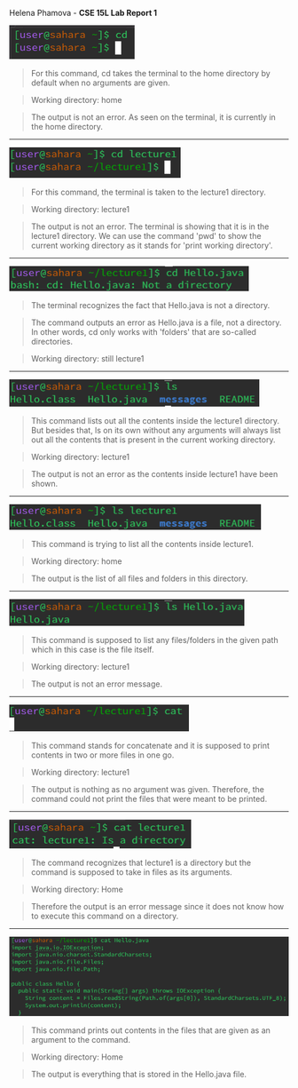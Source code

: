 Helena Phamova - **CSE 15L Lab Report 1**

![Image](cd1.png)

> For this command, cd takes the terminal to the home directory by default when no arguments are given.

> Working directory: home

> The output is not an error. As seen on the terminal, it is currently in the home directory.

---
![Image](cd2.png)

> For this command, the terminal is taken to the lecture1 directory.

> Working directory: lecture1

> The output is not an error. The terminal is showing that it is in the lecture1 directory. We can use the command 'pwd' to show the current working directory as it stands for 'print working directory'.

---

![Image](cd3.png)

> The terminal recognizes the fact that Hello.java is not a directory.

> The command outputs an error as Hello.java is a file, not a directory. In other words, cd only works with 'folders' that are so-called directories.

> Working directory: still lecture1

---

![Image](ls1.png)

> This command lists out all the contents inside the lecture1 directory. But besides that, ls on its own without any arguments will always list out all the contents that is present in the current working directory.

> Working directory: lecture1

> The output is not an error as the contents inside lecture1 have been shown.  

---

![Image](lss2.png)

> This command is trying to list all the contents inside lecture1.

> Working directory: home

> The output is the list of all files and folders in this directory.

---

![Image](ls3.png)

> This command is supposed to list any files/folders in the given path which in this case is the file itself.

> Working directory: lecture1

> The output is not an error message.

---

![Image](cat1.png)

> This command stands for concatenate and it is supposed to print contents in two or more files in one go.

> Working directory: lecture1

> The output is nothing as no argument was given. Therefore, the command could not print the files that were meant to be printed.

---

![Image](cat2.png)

> The command recognizes that lecture1 is a directory but the command is supposed to take in files as its arguments.

> Working directory: Home

> Therefore the output is an error message since it does not know how to execute this command on a directory.

---

![Image](catt3.png)

> This command prints out contents in the files that are given as an argument to the command.

> Working directory: Home

> The output is everything that is stored in the Hello.java file.

